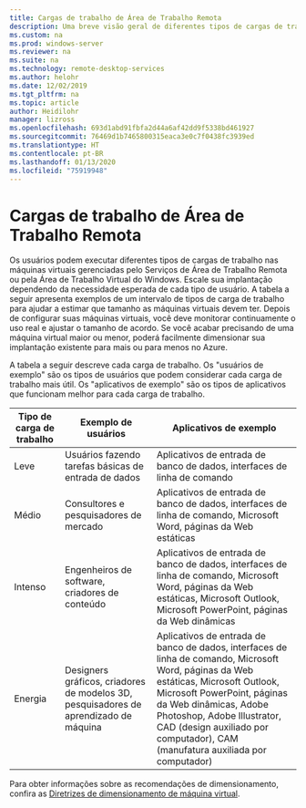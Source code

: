 ```yaml
---
title: Cargas de trabalho de Área de Trabalho Remota
description: Uma breve visão geral de diferentes tipos de cargas de trabalho para máquinas virtuais gerenciadas pela Área de Trabalho Remota.
ms.custom: na
ms.prod: windows-server
ms.reviewer: na
ms.suite: na
ms.technology: remote-desktop-services
ms.author: helohr
ms.date: 12/02/2019
ms.tgt_pltfrm: na
ms.topic: article
author: Heidilohr
manager: lizross
ms.openlocfilehash: 693d1abd91fbfa2d44a6af42dd9f5338bd461927
ms.sourcegitcommit: 76469d1b7465800315eaca3e0c7f0438fc3939ed
ms.translationtype: HT
ms.contentlocale: pt-BR
ms.lasthandoff: 01/13/2020
ms.locfileid: "75919948"
---
```

# <a name="remote-desktop-workloads"></a>Cargas de trabalho de Área de Trabalho Remota

Os usuários podem executar diferentes tipos de cargas de trabalho nas máquinas virtuais gerenciadas pelo Serviços de Área de Trabalho Remota ou pela Área de Trabalho Virtual do Windows. Escale sua implantação dependendo da necessidade esperada de cada tipo de usuário. A tabela a seguir apresenta exemplos de um intervalo de tipos de carga de trabalho para ajudar a estimar que tamanho as máquinas virtuais devem ter. Depois de configurar suas máquinas virtuais, você deve monitorar continuamente o uso real e ajustar o tamanho de acordo. Se você acabar precisando de uma máquina virtual maior ou menor, poderá facilmente dimensionar sua implantação existente para mais ou para menos no Azure.

A tabela a seguir descreve cada carga de trabalho. Os "usuários de exemplo" são os tipos de usuários que podem considerar cada carga de trabalho mais útil. Os "aplicativos de exemplo" são os tipos de aplicativos que funcionam melhor para cada carga de trabalho.

| Tipo de carga de trabalho | Exemplo de usuários | Aplicativos de exemplo |
| --- | --- | --- |
| Leve | Usuários fazendo tarefas básicas de entrada de dados | Aplicativos de entrada de banco de dados, interfaces de linha de comando |
| Médio | Consultores e pesquisadores de mercado | Aplicativos de entrada de banco de dados, interfaces de linha de comando, Microsoft Word, páginas da Web estáticas |
| Intenso | Engenheiros de software, criadores de conteúdo | Aplicativos de entrada de banco de dados, interfaces de linha de comando, Microsoft Word, páginas da Web estáticas, Microsoft Outlook, Microsoft PowerPoint, páginas da Web dinâmicas |
| Energia | Designers gráficos, criadores de modelos 3D, pesquisadores de aprendizado de máquina | Aplicativos de entrada de banco de dados, interfaces de linha de comando, Microsoft Word, páginas da Web estáticas, Microsoft Outlook, Microsoft PowerPoint, páginas da Web dinâmicas, Adobe Photoshop, Adobe Illustrator, CAD (design auxiliado por computador), CAM (manufatura auxiliada por computador) |

Para obter informações sobre as recomendações de dimensionamento, confira as [Diretrizes de dimensionamento de máquina virtual](virtual-machine-recs.md).
